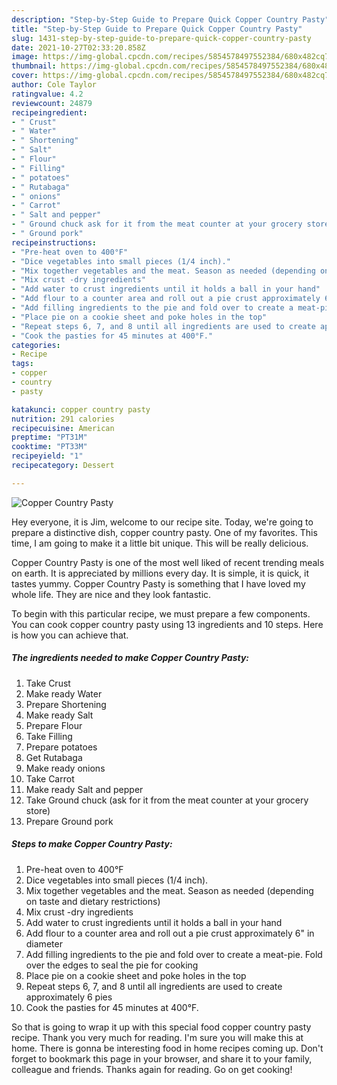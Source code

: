 ```yaml
---
description: "Step-by-Step Guide to Prepare Quick Copper Country Pasty"
title: "Step-by-Step Guide to Prepare Quick Copper Country Pasty"
slug: 1431-step-by-step-guide-to-prepare-quick-copper-country-pasty
date: 2021-10-27T02:33:20.858Z
image: https://img-global.cpcdn.com/recipes/5854578497552384/680x482cq70/copper-country-pasty-recipe-main-photo.jpg
thumbnail: https://img-global.cpcdn.com/recipes/5854578497552384/680x482cq70/copper-country-pasty-recipe-main-photo.jpg
cover: https://img-global.cpcdn.com/recipes/5854578497552384/680x482cq70/copper-country-pasty-recipe-main-photo.jpg
author: Cole Taylor
ratingvalue: 4.2
reviewcount: 24879
recipeingredient:
- " Crust"
- " Water"
- " Shortening"
- " Salt"
- " Flour"
- " Filling"
- " potatoes"
- " Rutabaga"
- " onions"
- " Carrot"
- " Salt and pepper"
- " Ground chuck ask for it from the meat counter at your grocery store"
- " Ground pork"
recipeinstructions:
- "Pre-heat oven to 400°F"
- "Dice vegetables into small pieces (1/4 inch)."
- "Mix together vegetables and the meat. Season as needed (depending on taste and dietary restrictions)"
- "Mix crust -dry ingredients"
- "Add water to crust ingredients until it holds a ball in your hand"
- "Add flour to a counter area and roll out a pie crust approximately 6&#34; in diameter"
- "Add filling ingredients to the pie and fold over to create a meat-pie. Fold over the edges to seal the pie for cooking"
- "Place pie on a cookie sheet and poke holes in the top"
- "Repeat steps 6, 7, and 8 until all ingredients are used to create approximately 6 pies"
- "Cook the pasties for 45 minutes at 400°F."
categories:
- Recipe
tags:
- copper
- country
- pasty

katakunci: copper country pasty 
nutrition: 291 calories
recipecuisine: American
preptime: "PT31M"
cooktime: "PT33M"
recipeyield: "1"
recipecategory: Dessert

---
```



![Copper Country Pasty](https://img-global.cpcdn.com/recipes/5854578497552384/680x482cq70/copper-country-pasty-recipe-main-photo.jpg)

Hey everyone, it is Jim, welcome to our recipe site. Today, we're going to prepare a distinctive dish, copper country pasty. One of my favorites. This time, I am going to make it a little bit unique. This will be really delicious.



Copper Country Pasty is one of the most well liked of recent trending meals on earth. It is appreciated by millions every day. It is simple, it is quick, it tastes yummy. Copper Country Pasty is something that I have loved my whole life. They are nice and they look fantastic.


To begin with this particular recipe, we must prepare a few components. You can cook copper country pasty using 13 ingredients and 10 steps. Here is how you can achieve that.

<!--inarticleads1-->

##### The ingredients needed to make Copper Country Pasty:

1. Take  Crust
1. Make ready  Water
1. Prepare  Shortening
1. Make ready  Salt
1. Prepare  Flour
1. Take  Filling
1. Prepare  potatoes
1. Get  Rutabaga
1. Make ready  onions
1. Take  Carrot
1. Make ready  Salt and pepper
1. Take  Ground chuck (ask for it from the meat counter at your grocery store)
1. Prepare  Ground pork




<!--inarticleads2-->

##### Steps to make Copper Country Pasty:

1. Pre-heat oven to 400°F
1. Dice vegetables into small pieces (1/4 inch).
1. Mix together vegetables and the meat. Season as needed (depending on taste and dietary restrictions)
1. Mix crust -dry ingredients
1. Add water to crust ingredients until it holds a ball in your hand
1. Add flour to a counter area and roll out a pie crust approximately 6&#34; in diameter
1. Add filling ingredients to the pie and fold over to create a meat-pie. Fold over the edges to seal the pie for cooking
1. Place pie on a cookie sheet and poke holes in the top
1. Repeat steps 6, 7, and 8 until all ingredients are used to create approximately 6 pies
1. Cook the pasties for 45 minutes at 400°F.




So that is going to wrap it up with this special food copper country pasty recipe. Thank you very much for reading. I'm sure you will make this at home. There is gonna be interesting food in home recipes coming up. Don't forget to bookmark this page in your browser, and share it to your family, colleague and friends. Thanks again for reading. Go on get cooking!
